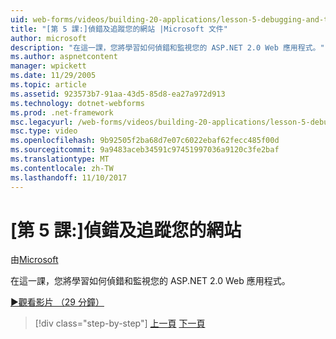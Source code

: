 ```yaml
---
uid: web-forms/videos/building-20-applications/lesson-5-debugging-and-tracing-your-website
title: "[第 5 課:]偵錯及追蹤您的網站 |Microsoft 文件"
author: microsoft
description: "在這一課，您將學習如何偵錯和監視您的 ASP.NET 2.0 Web 應用程式。"
ms.author: aspnetcontent
manager: wpickett
ms.date: 11/29/2005
ms.topic: article
ms.assetid: 923573b7-91aa-43d5-85d8-ea27a972d913
ms.technology: dotnet-webforms
ms.prod: .net-framework
msc.legacyurl: /web-forms/videos/building-20-applications/lesson-5-debugging-and-tracing-your-website
msc.type: video
ms.openlocfilehash: 9b92505f2ba68d7e07c6022ebaf62fecc485f00d
ms.sourcegitcommit: 9a9483aceb34591c97451997036a9120c3fe2baf
ms.translationtype: MT
ms.contentlocale: zh-TW
ms.lasthandoff: 11/10/2017
---
```

<a name="lesson-5-debugging-and-tracing-your-website"></a>[第 5 課:]偵錯及追蹤您的網站
====================
由[Microsoft](https://github.com/microsoft)

在這一課，您將學習如何偵錯和監視您的 ASP.NET 2.0 Web 應用程式。

[&#9654;觀看影片 （29 分鐘）](https://channel9.msdn.com/Blogs/ASP-NET-Site-Videos/lesson-5-debugging-and-tracing-your-website)

>[!div class="step-by-step"]
[上一頁](lesson-4-understanding-web-application-state.md)
[下一頁](lesson-6-working-with-stylesheets-and-master-pages.md)
